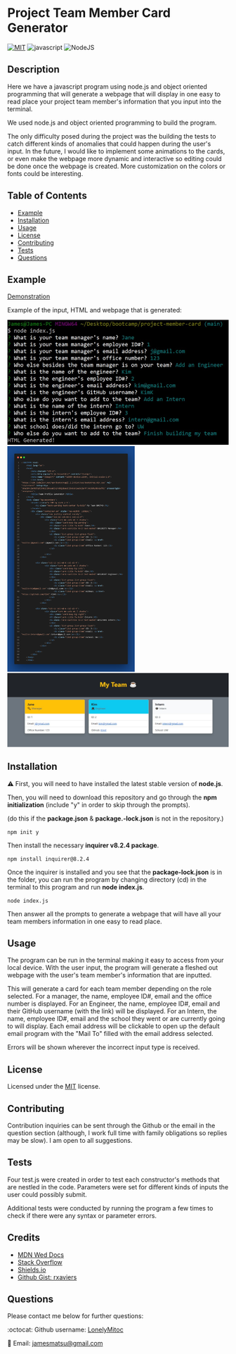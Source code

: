 # Project Team Member Card Generator
  [![MIT](https://img.shields.io/badge/License-MIT-blue.svg)](https://opensource.org/licenses/MIT)
  ![javascript](https://img.shields.io/badge/javascript-orange.svg)
  ![NodeJS](https://img.shields.io/badge/node.js-6DA55F&logoColor=white)

## Description
Here we have a javascript program using node.js and object oriented programming that will generate a webpage that will display in one easy to read place your project team member's information that you input into the terminal.

We used node.js and object oriented programming to build the program.

The only difficulty posed during the project was the building the tests to catch different kinds of anomalies that could happen during the user's input. In the future, I would like to implement some animations to the cards, or even make the webpage more dynamic and interactive so editing could be done once the webpage is created. More customization on the colors or fonts could be interesting.

## Table of Contents
- [Example](#example)
- [Installation](#installation)
- [Usage](#usage)
- [License](#license)
- [Contributing](#contributing)
- [Tests](#tests)
- [Questions](#questions)

## Example

[Demonstration](https://watch.screencastify.com/v/iJdRZtS40YjylcJQZntV)

Example of the input, HTML and webpage that is generated:

![terminal screenshot showing input](./src/images/terminal-screenshot.jpg)
[<img src="./src/images/sample-html.png" width="290"/>](./src/images/sample-html.png)
![example of generated webpage in a browser](./src/images/sample-webpage.jpg)

## Installation

:warning: First, you will need to have installed the latest stable version of **node.js**.

Then, you will need to download this repository and go through the **npm initialization** (include "y" in order to skip through the prompts).

(do this if the **package.json** & **package.-lock.json** is not in the repository.)

```
npm init y
```

Then install the necessary **inquirer v8.2.4 package**.

```
npm install inquirer@8.2.4
```

Once the inquirer is installed and you see that the **package-lock.json** is in the folder, you can run the program by changing directory (cd) in the terminal to this program and run **node index.js**.

```
node index.js
```

Then answer all the prompts to generate a webpage that will have all your team members information in one easy to read place.

## Usage
The program can be run in the terminal making it easy to access from your local device. With the user input, the program will generate a fleshed out webpage with the user's team member's information that are inputted.

This will generate a card for each team member depending on the role selected. For a manager, the name, employee ID#, email and the office number is displayed. For an Engineer, the name, employee ID#, email and their GitHub username (with the link) will be displayed. For an Intern, the name, employee ID#, email and the school they went or are currently going to will display. Each email address will be clickable to open up the default email program with the "Mail To" filled with the email address selected.

Errors will be shown wherever the incorrect input type is received.

## License
Licensed under the [MIT](https://opensource.org/licenses/MIT) license.

## Contributing
Contribution inquiries can be sent through the Github or the email in the question section (although, I work full time with family obligations so replies may be slow). I am open to all suggestions.

## Tests
Four test.js were created in order to test each constructor's methods that are nestled in the code. Parameters were set for different kinds of inputs the user could possibly submit.

Additional tests were conducted by running the program a few times to check if there were any syntax or parameter errors.

## Credits
- [MDN Wed Docs](https://developer.mozilla.org/en-US/)
- [Stack Overflow](https://stackoverflow.com/)
- [Shields.io](https://shields.io/)
- [Github Gist: rxaviers](https://gist.github.com/rxaviers/7360908)

## Questions
Please contact me below for further questions:

:octocat: Github username: [LonelyMitoc](https://github.com/LonelyMitoc)

:e-mail: Email: jamesmatsu@gmail.com